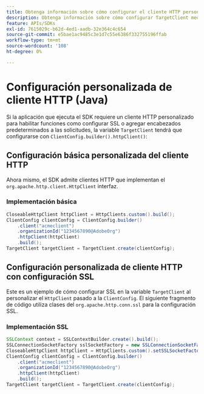 ```yaml
---
title: Obtenga información sobre cómo configurar el cliente HTTP personalizado
description: Obtenga información sobre cómo configurar TargetClient mediante ClientConfig.builder().httpClient().
feature: APIs/SDKs
exl-id: 7615029c-b62d-4ed1-aadb-32e364c4c654
source-git-commit: e5bae1ac9485c3e1d7c55e6386f332755196ffab
workflow-type: tm+mt
source-wordcount: '108'
ht-degree: 0%

---
```


# Configuración personalizada de cliente HTTP (Java)

Si la aplicación que ejecuta el SDK requiere un cliente HTTP personalizado para habilitar funciones como configurar SSL o agregar encabezados predeterminados a las solicitudes, la variable `TargetClient` tendrá que configurarse con `ClientConfig.builder().httpClient()`:

## Configuración básica personalizada del cliente HTTP

Ahora mismo, el SDK admite clientes HTTP que implementan el `org.apache.http.client.HttpClient` interfaz.

### Implementación básica

```java {line-numbers="true"}
CloseableHttpClient httpClient = HttpClients.custom().build();
ClientConfig clientConfig = ClientConfig.builder()
    .client("acmeclient")
    .organizationId("1234567890@AdobeOrg")
    .httpClient(httpClient)
    .build();
TargetClient targetClient = TargetClient.create(clientConfig);
```

## Configuración personalizada de cliente HTTP con configuración SSL

Este es un ejemplo de cómo configurar SSL en la variable `TargetClient` al personalizar el `HttpClient` pasado a la `ClientConfig`. El siguiente fragmento de código utiliza clases del `org.apache.http.conn.ssl` para la configuración SSL.

### Implementación SSL

```java {line-numbers="true"}
SSLContext context = SSLContextBuilder.create().build();
SSLConnectionSocketFactory sslSocketFactory = new SSLConnectionSocketFactory(context);
CloseableHttpClient httpClient = HttpClients.custom().setSSLSocketFactory(sslSocketFactory).build();
ClientConfig clientConfig = ClientConfig.builder()
    .client("acmeclient")
    .organizationId("1234567890@AdobeOrg")
    .httpClient(httpClient)
    .build();
TargetClient targetClient = TargetClient.create(clientConfig);
```

